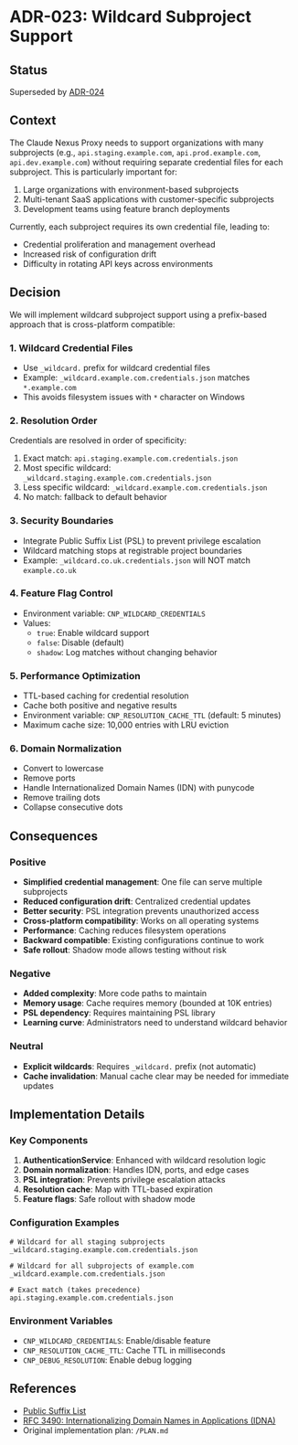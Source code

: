 # ADR-023: Wildcard Subproject Support

## Status

Superseded by [ADR-024](./adr-024-train-id-header-routing.md)

## Context

The Claude Nexus Proxy needs to support organizations with many subprojects (e.g., `api.staging.example.com`, `api.prod.example.com`, `api.dev.example.com`) without requiring separate credential files for each subproject. This is particularly important for:

1. Large organizations with environment-based subprojects
2. Multi-tenant SaaS applications with customer-specific subprojects
3. Development teams using feature branch deployments

Currently, each subproject requires its own credential file, leading to:

- Credential proliferation and management overhead
- Increased risk of configuration drift
- Difficulty in rotating API keys across environments

## Decision

We will implement wildcard subproject support using a prefix-based approach that is cross-platform compatible:

### 1. Wildcard Credential Files

- Use `_wildcard.` prefix for wildcard credential files
- Example: `_wildcard.example.com.credentials.json` matches `*.example.com`
- This avoids filesystem issues with `*` character on Windows

### 2. Resolution Order

Credentials are resolved in order of specificity:

1. Exact match: `api.staging.example.com.credentials.json`
2. Most specific wildcard: `_wildcard.staging.example.com.credentials.json`
3. Less specific wildcard: `_wildcard.example.com.credentials.json`
4. No match: fallback to default behavior

### 3. Security Boundaries

- Integrate Public Suffix List (PSL) to prevent privilege escalation
- Wildcard matching stops at registrable project boundaries
- Example: `_wildcard.co.uk.credentials.json` will NOT match `example.co.uk`

### 4. Feature Flag Control

- Environment variable: `CNP_WILDCARD_CREDENTIALS`
- Values:
  - `true`: Enable wildcard support
  - `false`: Disable (default)
  - `shadow`: Log matches without changing behavior

### 5. Performance Optimization

- TTL-based caching for credential resolution
- Cache both positive and negative results
- Environment variable: `CNP_RESOLUTION_CACHE_TTL` (default: 5 minutes)
- Maximum cache size: 10,000 entries with LRU eviction

### 6. Domain Normalization

- Convert to lowercase
- Remove ports
- Handle Internationalized Domain Names (IDN) with punycode
- Remove trailing dots
- Collapse consecutive dots

## Consequences

### Positive

- **Simplified credential management**: One file can serve multiple subprojects
- **Reduced configuration drift**: Centralized credential updates
- **Better security**: PSL integration prevents unauthorized access
- **Cross-platform compatibility**: Works on all operating systems
- **Performance**: Caching reduces filesystem operations
- **Backward compatible**: Existing configurations continue to work
- **Safe rollout**: Shadow mode allows testing without risk

### Negative

- **Added complexity**: More code paths to maintain
- **Memory usage**: Cache requires memory (bounded at 10K entries)
- **PSL dependency**: Requires maintaining PSL library
- **Learning curve**: Administrators need to understand wildcard behavior

### Neutral

- **Explicit wildcards**: Requires `_wildcard.` prefix (not automatic)
- **Cache invalidation**: Manual cache clear may be needed for immediate updates

## Implementation Details

### Key Components

1. **AuthenticationService**: Enhanced with wildcard resolution logic
2. **Domain normalization**: Handles IDN, ports, and edge cases
3. **PSL integration**: Prevents privilege escalation attacks
4. **Resolution cache**: Map with TTL-based expiration
5. **Feature flags**: Safe rollout with shadow mode

### Configuration Examples

```
# Wildcard for all staging subprojects
_wildcard.staging.example.com.credentials.json

# Wildcard for all subprojects of example.com
_wildcard.example.com.credentials.json

# Exact match (takes precedence)
api.staging.example.com.credentials.json
```

### Environment Variables

- `CNP_WILDCARD_CREDENTIALS`: Enable/disable feature
- `CNP_RESOLUTION_CACHE_TTL`: Cache TTL in milliseconds
- `CNP_DEBUG_RESOLUTION`: Enable debug logging

## References

- [Public Suffix List](https://publicsuffix.org/)
- [RFC 3490: Internationalizing Domain Names in Applications (IDNA)](https://tools.ietf.org/html/rfc3490)
- Original implementation plan: `/PLAN.md`
